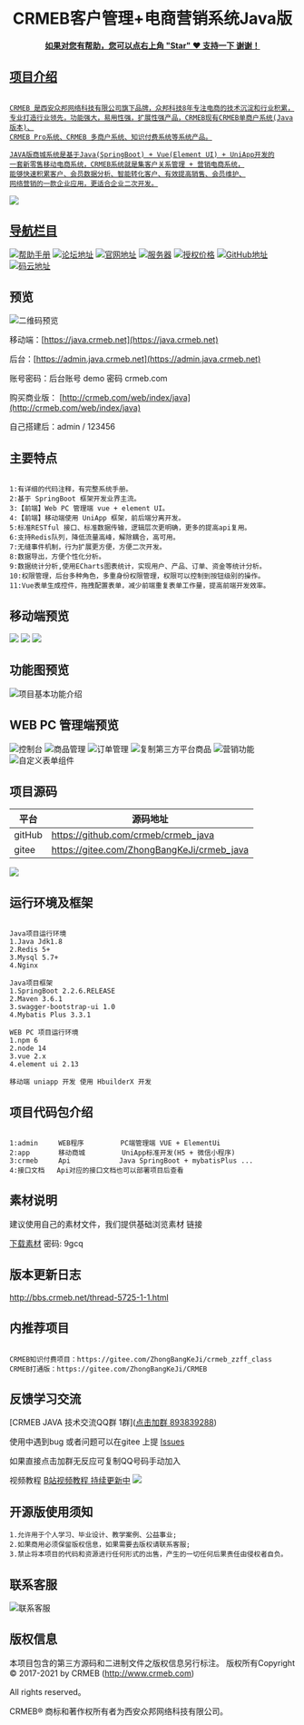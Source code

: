 <h1 align="center"> CRMEB客户管理+电商营销系统Java版</h1> 
<p align="center">
    <a href="http://www.crmeb.com">
    </p>
<p align="center">    
    <b>如果对您有帮助，您可以点右上角 "Star" ❤️  支持一下 谢谢！</b>
</p>

## 项目介绍
~~~

CRMEB 是西安众邦网络科技有限公司旗下品牌，众邦科技8年专注电商的技术沉淀和行业积累，
专业打造行业领先，功能强大，易用性强，扩展性强产品，CRMEB现有CRMEB单商户系统(Java版本)、
CRMEB Pro系统、CRMEB 多商户系统、知识付费系统等系统产品。

JAVA版商城系统是基于Java(SpringBoot) + Vue(Element UI) + UniApp开发的
一套新零售移动电商系统，CRMEB系统就是集客户关系管理 + 营销电商系统，
能够快速积累客户、会员数据分析、智能转化客户、有效提高销售、会员维护、
网络营销的一款企业应用，更适合企业二次开发。

~~~~

![](https://gitee.com/stivepeim/img4mk/raw/master/20210205091003.png)

## 导航栏目

 [![帮助手册](https://img.shields.io/badge/%E5%B8%AE%E5%8A%A9%E6%89%8B%E5%86%8C-Java%E5%B8%AE%E5%8A%A9%E6%89%8B%E5%86%8C-orange)](http://help.crmeb.net/crmeb_java/1748037t)
 [![论坛地址](https://img.shields.io/badge/CRMEB-Java%E8%AE%BA%E5%9D%9B-green)](http://bbs.crmeb.net)
[![官网地址](https://img.shields.io/badge/CRMEB-%E5%AE%98%E7%BD%91-brightgreen)](https://www.crmeb.com)
 [![服务器](https://img.shields.io/badge/Server-%E6%9C%8D%E5%8A%A1%E5%99%A8-yellowgreen)](https://promotion.aliyun.com/ntms/yunparter/invite.html?userCode=dligum2z)
 [![授权价格](https://img.shields.io/badge/authorize-%E6%8E%88%E6%9D%83-red)](http://crmeb.com/web/auth/apply)
  [![GitHub地址](https://img.shields.io/badge/gitHub-gitHub-lightgrey)](https://github.com/crmeb/crmeb_java)
  [![码云地址](https://img.shields.io/badge/gitee-%E7%A0%81%E4%BA%91-blue)](https://gitee.com/ZhongBangKeJi/crmeb_java)

## 预览
![二维码预览](https://gitee.com/stivepeim/img4mk/raw/master/20210519104517.jpg)

移动端：[https://java.crmeb.net](https://java.crmeb.net)

后台：[https://admin.java.crmeb.net](https://admin.java.crmeb.net)   

账号密码：后台账号 demo  密码 crmeb.com

购买商业版： [http://crmeb.com/web/index/java](http://crmeb.com/web/index/java)

自己搭建后：admin / 123456

## 主要特点
~~~

1:有详细的代码注释，有完整系统手册。
2:基于 SpringBoot 框架开发业界主流。
3:【前端】Web PC 管理端 vue + element UI。 
4:【前端】移动端使用 UniApp 框架，前后端分离开发。
5:标准RESTful 接口、标准数据传输，逻辑层次更明确，更多的提高api复用。
6:支持Redis队列，降低流量高峰，解除耦合，高可用。
7:无缝事件机制，行为扩展更方便，方便二次开发。
8:数据导出，方便个性化分析。
9:数据统计分析,使用ECharts图表统计，实现用户、产品、订单、资金等统计分析。
10:权限管理，后台多种角色，多重身份权限管理，权限可以控制到按钮级别的操作。
11:Vue表单生成控件，拖拽配置表单，减少前端重复表单工作量，提高前端开发效率。

~~~

## 移动端预览
![](https://gitee.com/stivepeim/img4mk/raw/master/20210204184108.jpg)
![](https://gitee.com/stivepeim/img4mk/raw/master/20210204184109.jpg)
![](https://gitee.com/stivepeim/img4mk/raw/master/20210204184110.jpg)

## 功能图预览
![项目基本功能介绍](https://gitee.com/stivepeim/img4mk/raw/master/20201225180349.jpeg)

## WEB PC 管理端预览
![控制台](https://gitee.com/stivepeim/img4mk/raw/master/20210202174310.png)
![商品管理](https://gitee.com/stivepeim/img4mk/raw/master/20210202174420.png)
![订单管理](https://gitee.com/stivepeim/img4mk/raw/master/20210202174559.png)
![复制第三方平台商品](https://gitee.com/stivepeim/img4mk/raw/master/20210202175224.png)
![营销功能](https://gitee.com/stivepeim/img4mk/raw/master/20210202175547.png)
![自定义表单组件](https://gitee.com/stivepeim/img4mk/raw/master/20210202175013.png)
<!-- ![商品规格](https://images.gitee.com/uploads/images/2020/0824/154034_745ba403_2012975.png "屏幕截图.png")
![商品分类](https://images.gitee.com/uploads/images/2020/0824/154123_b4b0adf8_2012975.png "屏幕截图.png")
![订单管理](https://images.gitee.com/uploads/images/2020/0824/154210_e4c821ed_2012975.png "屏幕截图.png")
![用户管理](https://images.gitee.com/uploads/images/2020/0824/154353_c5e5f618_2012975.png "屏幕截图.png")
![用户等级](https://images.gitee.com/uploads/images/2020/0824/154427_77f4e80d_2012975.png "屏幕截图.png")
![文章管理](https://images.gitee.com/uploads/images/2020/0824/154443_cd6c6a90_2012975.png "屏幕截图.png")
![微信](https://images.gitee.com/uploads/images/2020/0824/154515_9db27282_2012975.png "屏幕截图.png")
![优惠券](https://images.gitee.com/uploads/images/2020/0824/154536_8d1d2db2_2012975.png "屏幕截图.png")
![分销](https://images.gitee.com/uploads/images/2020/0824/154553_0b9f66a4_2012975.png "屏幕截图.png")
![身份](https://images.gitee.com/uploads/images/2020/0824/154609_e9616963_2012975.png "屏幕截图.png")
![权限](https://images.gitee.com/uploads/images/2020/0824/154647_f7fb8c69_2012975.png "屏幕截图.png")
![账号](https://images.gitee.com/uploads/images/2020/0824/154709_db94d36a_2012975.png "屏幕截图.png")
![系统设置](https://images.gitee.com/uploads/images/2020/0824/154727_fc2e4f49_2012975.png "屏幕截图.png")
![短信](https://images.gitee.com/uploads/images/2020/0824/154752_5552a5d0_2012975.png "屏幕截图.png")
![系统设置分类](https://images.gitee.com/uploads/images/2020/0824/154816_db8139fd_2012975.png "屏幕截图.png") -->



## 项目源码
| 平台| 源码地址|
|--- |--- |
|gitHub| https://github.com/crmeb/crmeb_java|
|gitee|https://gitee.com/ZhongBangKeJi/crmeb_java|

![](https://gitee.com/stivepeim/img4mk/raw/master/20210205091002.jpeg)

## 运行环境及框架
~~~

Java项目运行环境
1.Java Jdk1.8
2.Redis 5+
3.Mysql 5.7+
4.Nginx

Java项目框架
1.SpringBoot 2.2.6.RELEASE
2.Maven 3.6.1
3.swagger-bootstrap-ui 1.0
4.Mybatis Plus 3.3.1

WEB PC 项目运行环境
1.npm 6
2.node 14
3.vue 2.x
4.element ui 2.13

移动端 uniapp 开发 使用 HbuilderX 开发
~~~

## 项目代码包介绍
~~~

1:admin     WEB程序         PC端管理端 VUE + ElementUi
2:app       移动商城         UniApp标准开发(H5 + 微信小程序)
3:crmeb     Api            Java SpringBoot + mybatisPlus ...
4:接口文档   Api对应的接口文档也可以部署项目后查看  

~~~

## 素材说明
建议使用自己的素材文件，我们提供基础浏览素材 链接
<!-- :https://pan.baidu.com/s/1i5TOV2fP6hkO0OHWgyrY8A 密码:m8de -->

[下载素材](https://pan.baidu.com/s/1Q-68qmThAh21X18ciH_Gjg)
密码: 9gcq

## 版本更新日志
http://bbs.crmeb.net/thread-5725-1-1.html

## 内推荐项目
~~~

CRMEB知识付费项目：https://gitee.com/ZhongBangKeJi/crmeb_zzff_class
CRMEB打通版：https://gitee.com/ZhongBangKeJi/CRMEB

~~~
## 反馈学习交流
[CRMEB JAVA 技术交流QQ群 1群](<a target="_blank" href="https://qm.qq.com/cgi-bin/qm/qr?k=XJ79nw1CVADxGTl1Ju0iMxzq9HMIhTR0&jump_from=webapi">点击加群 893839288</a>)

使用中遇到bug 或者问题可以在gitee 上提 [Issues](https://gitee.com/ZhongBangKeJi/crmeb_java/issues)

如果直接点击加群无反应可复制QQ号码手动加入

视频教程
[B站视频教程 持续更新中](https://space.bilibili.com/388666686)
[![](https://z3.ax1x.com/2021/05/19/g4J9W6.jpg)](https://space.bilibili.com/388666686)


## 开源版使用须知
~~~
1.允许用于个人学习、毕业设计、教学案例、公益事业;
2.如果商用必须保留版权信息，如果需要去版权请联系客服;
3.禁止将本项目的代码和资源进行任何形式的出售，产生的一切任何后果责任由侵权者自负。
~~~

## 联系客服

![联系客服](https://gitee.com/stivepeim/img4mk/raw/master/20210109110102.jpg)

## 版权信息
本项目包含的第三方源码和二进制文件之版权信息另行标注。
版权所有Copyright © 2017-2021 by CRMEB (http://www.crmeb.com)

All rights reserved。

CRMEB® 商标和著作权所有者为西安众邦网络科技有限公司。
